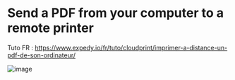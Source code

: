 # Send a PDF from your computer to a remote printer

Tuto FR : https://www.expedy.io/fr/tuto/cloudprint/imprimer-a-distance-un-pdf-de-son-ordinateur/

![image](https://github.com/ExpedyDev/pdftoprinter/assets/75212595/bb0e9603-98e0-42ef-ace0-da63251e283f)
